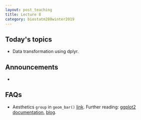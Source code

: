 ```yaml
---
layout: post_teaching
title: Lecture 8
category: biostatm280winter2019
---
```


## Today's topics

* Data transformation using dplyr.

## Announcements

* 

## FAQs

* Aesthetics `group` in `geom_bar()` [link](http://hua-zhou.github.io/teaching/biostatm280-2019winter/slides/06-ggplot2/ggplot2.html#bar-chart). Further reading: [ggplot2 documentation](https://ggplot2.tidyverse.org/reference/aes_group_order.html), [blog](https://www.gl-li.com/2017/08/13/ggplot2-group-overrides-default-grouping/).


